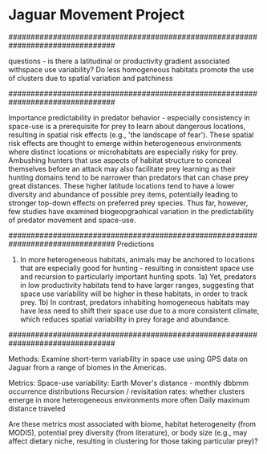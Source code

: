 
# Jaguar Movement Project

################################################################################

questions - is there a latitudinal or productivity gradient associated withspace use variability?
Do less homogeneous habitats promote the use of clusters due to spatial variation and patchiness

################################################################################

 Importance
 predictability in predator behavior - especially consistency in space-use
 is a prerequisite for prey to learn about dangerous locations, resulting in
 spatial risk effects (e.g., 'the landscape of fear'). These spatial risk effects
 are thought to emerge within heterogeneous environments where distinct locations or 
 microhabitats are especially risky for prey. Ambushing hunters that use aspects of 
 habitat structure to conceal themselves before an attack may also facilitate prey
 learning as their hunting domains tend to be narrower than predators that can chase
 prey great distances. These higher latitude locations tend to have a lower diversity
 and abundance of possible prey items, potentially leading to stronger top-down 
 effects on preferred prey species.
 Thus far, however, few studies have examined biogeopgraohical variation in the
 predictability of predator movement and space-use.

################################################################################
Predictions

 1) In more heterogeneous habitats, animals may be anchored to locations that are 
 especially good for hunting - resulting in consistent space use and recursion to
 particularly important hunting spots. 1a) Yet, predators in low productivity habitats
 tend to have larger ranges, suggesting that space use variability will be higher
 in these habitats, in order to track prey.
 1b) In contrast, predators inhabiting homogeneous habitats may have less need to 
 shift their space use due to a more consistent climate, which reduces spatial
 variability in prey forage and abundance.

################################################################################

Methods: Examine short-term variability in space use using GPS data on Jaguar 
 from a range of biomes in the Americas.

Metrics:
Space-use variability: Earth Mover's distance - monthly dbbmm occurrence distributions
Recursion / revisitation rates:  whether clusters emerge in more heterogeneous environments more often
Daily maximum distance traveled

Are these metrics most associated with biome, habitat heterogeneity (from MODIS), potential prey diversity (from literature),
or body size (e.g., may affect dietary niche, resulting in clustering for those taking particular prey)?
